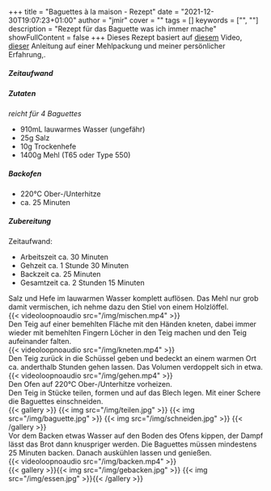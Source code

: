 +++
title = "Baguettes à la maison - Rezept"
date = "2021-12-30T19:07:23+01:00"
author = "jmir"
cover = ""
tags = []
keywords = ["", ""]
description = "Rezept für das Baguette was ich immer mache"
showFullContent = false
+++
Dieses Rezept basiert auf [diesem](https://www.youtube.com/watch?v=5txAX1U_FLA) Video, [dieser](/img/rezept.jpg) Anleitung auf einer Mehlpackung und meiner persönlicher Erfahrung,.
##### Zeitaufwand

##### Zutaten
*reicht für 4 Baguettes*
- 910mL lauwarmes Wasser (ungefähr)
- 25g Salz
- 10g Trockenhefe
- 1400g Mehl (T65 oder Type 550)

##### Backofen
- 220°C Ober-/Unterhitze
- ca. 25 Minuten

##### Zubereitung
Zeitaufwand:
- Arbeitszeit ca. 30 Minuten
- Gehzeit ca. 1 Stunde 30 Minuten
- Backzeit ca. 25 Minuten
- Gesamtzeit ca. 2 Stunden 15 Minuten

Salz und Hefe im lauwarmen Wasser komplett auflösen. Das Mehl nur grob damit vermischen, ich nehme dazu den Stiel von einem Holzlöffel.  
{{< videoloopnoaudio src="/img/mischen.mp4" >}}  
Den Teig auf einer bemehlten Fläche mit den Händen kneten, dabei immer wieder mit bemehlten Fingern Löcher in den Teig machen und den Teig aufeinander falten.  
{{< videoloopnoaudio src="/img/kneten.mp4" >}}  
Den Teig zurück in die Schüssel geben und bedeckt an einem warmen Ort ca. anderthalb Stunden gehen lassen. Das Volumen verdoppelt sich in etwa.  
{{< videoloopnoaudio src="/img/gehen.mp4" >}}  
Den Ofen auf 220°C Ober-/Unterhitze vorheizen.  
Den Teig in Stücke teilen, formen und auf das Blech legen. Mit einer Schere die Baguettes einschneiden.  
{{< gallery >}} {{< img src="/img/teilen.jpg" >}} {{< img src="/img/baguette.jpg" >}} {{< img src="/img/schneiden.jpg" >}} {{< /gallery >}}  
Vor dem Backen etwas Wasser auf den Boden des Ofens kippen, der Dampf lässt das Brot dann knuspriger werden. Die Baguettes müssen mindestens 25 Minuten backen. Danach auskühlen lassen und genießen.  
{{< videoloopnoaudio src="/img/backen.mp4" >}}  
{{< gallery >}}{{< img src="/img/gebacken.jpg" >}} {{< img src="/img/essen.jpg" >}}{{< /gallery >}}


